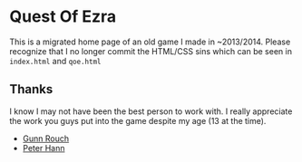 # Quest Of Ezra

This is a migrated home page of an old game I made in ~2013/2014. Please recognize that I no longer commit the HTML/CSS sins which can be seen in `index.html` and `qoe.html`

## Thanks

I know I may not have been the best person to work with. I really appreciate the work you guys put into the game despite my age (13 at the time).

- [Gunn Rouch](https://twitter.com/gunn_rouche)
- [Peter Hann](http://www.peter-hann.com/)
